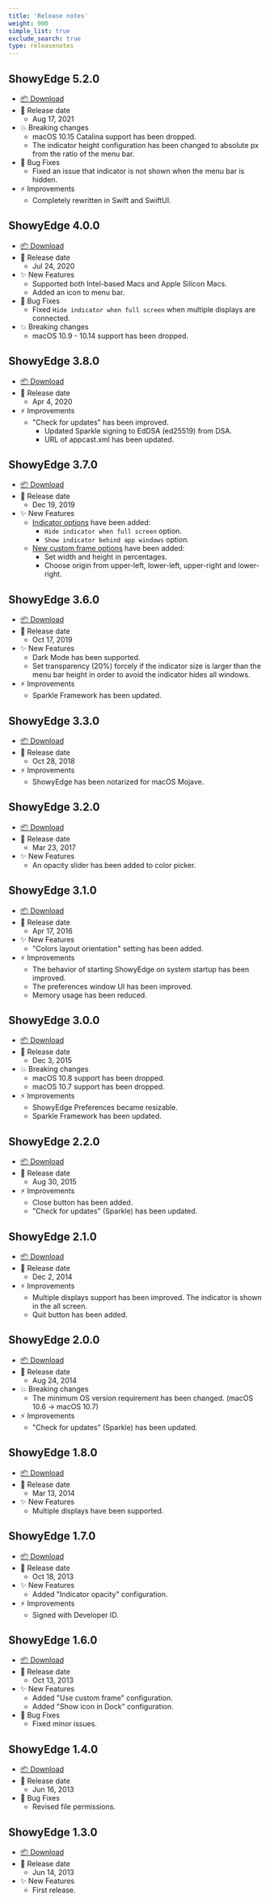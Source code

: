 ```yaml
---
title: 'Release notes'
weight: 900
simple_list: true
exclude_search: true
type: releasenotes
---
```


## ShowyEdge 5.2.0

-   [📦 Download](https://github.com/pqrs-org/ShowyEdge/releases/download/v5.2.0/ShowyEdge-5.2.0.dmg)
-   📅 Release date
    -   Aug 17, 2021
-   💥 Breaking changes
    -   macOS 10.15 Catalina support has been dropped.
    -   The indicator height configuration has been changed to absolute px from the ratio of the menu bar.
-   🐛 Bug Fixes
    -   Fixed an issue that indicator is not shown when the menu bar is hidden.
-   ⚡️ Improvements
    -   Completely rewritten in Swift and SwiftUI.

## ShowyEdge 4.0.0

-   [📦 Download](https://github.com/pqrs-org/ShowyEdge/releases/download/v4.0.0/ShowyEdge-4.0.0.dmg)
-   📅 Release date
    -   Jul 24, 2020
-   ✨ New Features
    -   Supported both Intel-based Macs and Apple Silicon Macs.
    -   Added an icon to menu bar.
-   🐛 Bug Fixes
    -   Fixed `Hide indicator when full screen` when multiple displays are connected.
-   💥 Breaking changes
    -   macOS 10.9 - 10.14 support has been dropped.

## ShowyEdge 3.8.0

-   [📦 Download](https://github.com/pqrs-org/ShowyEdge/releases/download/v3.8.0/ShowyEdge-3.8.0.dmg)
-   📅 Release date
    -   Apr 4, 2020
-   ⚡️ Improvements
    -   "Check for updates" has been improved.
        -   Updated Sparkle signing to EdDSA (ed25519) from DSA.
        -   URL of appcast.xml has been updated.

## ShowyEdge 3.7.0

-   [📦 Download](https://github.com/pqrs-org/ShowyEdge/releases/download/v3.7.0/ShowyEdge-3.7.0.dmg)
-   📅 Release date
    -   Dec 19, 2019
-   ✨ New Features
    -   [Indicator options](https://showyedge.pqrs.org/docs/configuration/indicator-options/) have been added:
        -   `Hide indicator when full screen` option.
        -   `Show indicator behind app windows` option.
    -   [New custom frame options](https://showyedge.pqrs.org/docs/configuration/indicator-size-configuration/#advanced) have been added:
        -   Set width and height in percentages.
        -   Choose origin from upper-left, lower-left, upper-right and lower-right.

## ShowyEdge 3.6.0

-   [📦 Download](https://github.com/pqrs-org/ShowyEdge/releases/download/v3.6.0/ShowyEdge-3.6.0.dmg)
-   📅 Release date
    -   Oct 17, 2019
-   ✨ New Features
    -   Dark Mode has been supported.
    -   Set transparency (20%) forcely if the indicator size is larger than
        the menu bar height in order to avoid the indicator hides all windows.
-   ⚡️ Improvements
    -   Sparkle Framework has been updated.

## ShowyEdge 3.3.0

-   [📦 Download](https://github.com/pqrs-org/ShowyEdge/releases/download/v3.3.0/ShowyEdge-3.3.0.dmg)
-   📅 Release date
    -   Oct 28, 2018
-   ⚡️ Improvements
    -   ShowyEdge has been notarized for macOS Mojave.

## ShowyEdge 3.2.0

-   [📦 Download](https://github.com/pqrs-org/ShowyEdge/releases/download/v3.2.0/ShowyEdge-3.2.0.dmg)
-   📅 Release date
    -   Mar 23, 2017
-   ✨ New Features
    -   An opacity slider has been added to color picker.

## ShowyEdge 3.1.0

-   [📦 Download](https://github.com/pqrs-org/ShowyEdge/releases/download/v3.1.0/ShowyEdge-3.1.0.dmg)
-   📅 Release date
    -   Apr 17, 2016
-   ✨ New Features
    -   "Colors layout orientation" setting has been added.
-   ⚡️ Improvements
    -   The behavior of starting ShowyEdge on system startup has been improved.
    -   The preferences window UI has been improved.
    -   Memory usage has been reduced.

## ShowyEdge 3.0.0

-   [📦 Download](https://github.com/pqrs-org/ShowyEdge/releases/download/v3.0.0/ShowyEdge-3.0.0.dmg)
-   📅 Release date
    -   Dec 3, 2015
-   💥 Breaking changes
    -   macOS 10.8 support has been dropped.
    -   macOS 10.7 support has been dropped.
-   ⚡️ Improvements
    -   ShowyEdge Preferences became resizable.
    -   Sparkle Framework has been updated.

## ShowyEdge 2.2.0

-   [📦 Download](https://github.com/pqrs-org/ShowyEdge/releases/download/v2.2.0/ShowyEdge-2.2.0.dmg)
-   📅 Release date
    -   Aug 30, 2015
-   ⚡️ Improvements
    -   Close button has been added.
    -   "Check for updates" (Sparkle) has been updated.

## ShowyEdge 2.1.0

-   [📦 Download](https://github.com/pqrs-org/ShowyEdge/releases/download/v2.1.0/ShowyEdge-2.1.0.dmg)
-   📅 Release date
    -   Dec 2, 2014
-   ⚡️ Improvements
    -   Multiple displays support has been improved. The indicator is shown in the all screen.
    -   Quit button has been added.

## ShowyEdge 2.0.0

-   [📦 Download](https://github.com/pqrs-org/ShowyEdge/releases/download/v2.0.0/ShowyEdge-2.0.0.dmg)
-   📅 Release date
    -   Aug 24, 2014
-   💥 Breaking changes
    -   The minimum OS version requirement has been changed. (macOS 10.6 -> macOS 10.7)
-   ⚡️ Improvements
    -   "Check for updates" (Sparkle) has been updated.

## ShowyEdge 1.8.0

-   [📦 Download](https://github.com/pqrs-org/ShowyEdge/releases/download/v1.8.0/ShowyEdge-1.8.0.dmg)
-   📅 Release date
    -   Mar 13, 2014
-   ✨ New Features
    -   Multiple displays have been supported.

## ShowyEdge 1.7.0

-   [📦 Download](https://github.com/pqrs-org/ShowyEdge/releases/download/v1.7.0/ShowyEdge-1.7.0.dmg)
-   📅 Release date
    -   Oct 18, 2013
-   ✨ New Features
    -   Added "Indicator opacity" configuration.
-   ⚡️ Improvements
    -   Signed with Developer ID.

## ShowyEdge 1.6.0

-   [📦 Download](https://github.com/pqrs-org/ShowyEdge/releases/download/v1.6.0/ShowyEdge-1.6.0.dmg)
-   📅 Release date
    -   Oct 13, 2013
-   ✨ New Features
    -   Added "Use custom frame" configuration.
    -   Added "Show icon in Dock" configuration.
-   🐛 Bug Fixes
    -   Fixed minor issues.

## ShowyEdge 1.4.0

-   [📦 Download](https://github.com/pqrs-org/ShowyEdge/releases/download/v1.4.0/ShowyEdge-1.4.0.dmg)
-   📅 Release date
    -   Jun 16, 2013
-   🐛 Bug Fixes
    -   Revised file permissions.

## ShowyEdge 1.3.0

-   [📦 Download](https://github.com/pqrs-org/ShowyEdge/releases/download/v1.3.0/ShowyEdge-1.3.0.dmg)
-   📅 Release date
    -   Jun 14, 2013
-   ✨ New Features
    -   First release.
